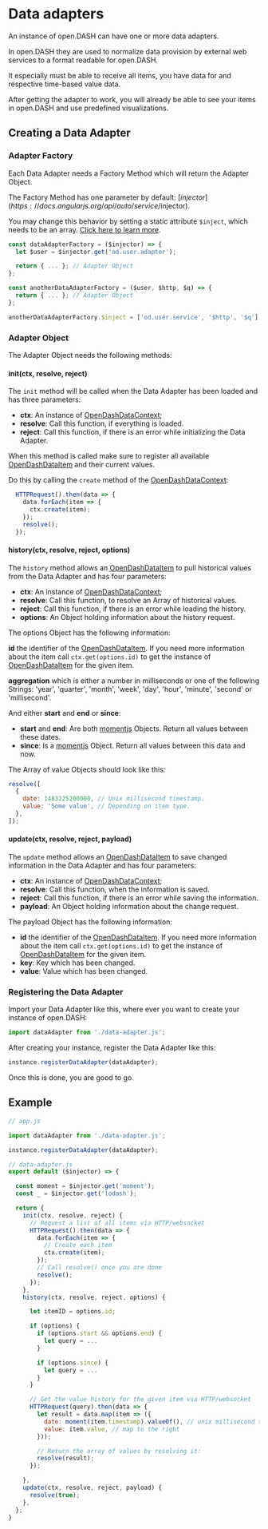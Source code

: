 # Data adapters

An instance of open.DASH can have one or more data adapters.

In open.DASH they are used to normalize data provision by external web services to a format readable for open.DASH.

It especially must be able to receive all items, you have data for and respective time-based value data.

After getting the adapter to work, you will already be able to see your items in open.DASH and use predefined visualizations.

## Creating a Data Adapter

### Adapter Factory

Each Data Adapter needs a Factory Method which will return the Adapter Object.

The Factory Method has one parameter by default: [$injector](https://docs.angularjs.org/api/auto/service/$injector).

You may change this behavior by setting a static attribute `$inject`, which needs to be an array. [Click here to learn more](https://docs.angularjs.org/api/auto/service/$injector#the-inject-property).

```js
const dataAdapterFactory = ($injector) => {
  let $user = $injector.get('od.user.adapter');

  return { ... }; // Adapter Object 
};

const anotherDataAdapterFactory = ($user, $http, $q) => {
  return { ... }; // Adapter Object 
};

anotherDataAdapterFactory.$inject = ['od.user.service', '$http', '$q'];
```

### Adapter Object

The Adapter Object needs the following methods:

#### init(ctx, resolve, reject)

The `init` method will be called when the Data Adapter has been loaded and has three parameters:

- **ctx**: An instance of [OpenDashDataContext](/classes/data-context.md);
- **resolve**: Call this function, if everything is loaded.
- **reject**: Call this function, if there is an error while initializing the Data Adapter.

When this method is called make sure to register all available [OpenDashDataItem](/classes/data-item.md) and their current values.

Do this by calling the `create` method of the [OpenDashDataContext](/classes/data-context.md#opendashdatacontextcreatepayload-object):

```js
  HTTPRequest().then(data => {
    data.forEach(item => {
      ctx.create(item);
    });
    resolve();
  });
```

#### history(ctx, resolve, reject, options)

The `history` method allows an [OpenDashDataItem](/classes/data-item.md) to pull historical values from the Data Adapter and has four parameters:

- **ctx**: An instance of [OpenDashDataContext](/classes/data-context.md);
- **resolve**: Call this function, to resolve an Array of historical values.
- **reject**: Call this function, if there is an error while loading the history.
- **options**: An Object holding information about the history request.

The options Object has the following information:

**id** the identifier of the [OpenDashDataItem](/classes/data-item.md). If you need more information about the item call `ctx.get(options.id)` to get the instance of [OpenDashDataItem](/classes/data-item.md) for the given item.

**aggregation** which is either a number in milliseconds or one of the following Strings: 'year', 'quarter', 'month', 'week', 'day', 'hour', 'minute', 'second' or 'millisecond'.

And either **start** and **end** or **since**:
- **start** and **end**: Are both [momentjs](http://momentjs.com/) Objects. Return all values between these dates.
- **since**: Is a [momentjs](http://momentjs.com/) Object. Return all values between this data and now.

The Array of value Objects should look like this:

```js
resolve([
  {
    date: 1483225200000, // Unix millisecond timestamp.
    value: 'Some value', // Depending on item type.
  },
]);
```

#### update(ctx, resolve, reject, payload)

The `update` method allows an [OpenDashDataItem](/classes/data-item.md) to save changed information in the Data Adapter and has four parameters:

- **ctx**: An instance of [OpenDashDataContext](/classes/data-context.md);
- **resolve**: Call this function, when the information is saved.
- **reject**: Call this function, if there is an error while saving the information.
- **payload**: An Object holding information about the change request.

The payload Object has the following information:

- **id** the identifier of the [OpenDashDataItem](/classes/data-item.md). If you need more information about the item call `ctx.get(options.id)` to get the instance of [OpenDashDataItem](/classes/data-item.md) for the given item.
- **key**: Key which has been changed.
- **value**: Value which has been changed.

### Registering the Data Adapter

Import your Data Adapter like this, where ever you want to create your instance of open.DASH:

```js
import dataAdapter from './data-adapter.js';
```

After creating your instance, register the Data Adapter like this:

```js
instance.registerDataAdapter(dataAdapter);
```

Once this is done, you are good to go.

## Example

```js
// app.js

import dataAdapter from './data-adapter.js';

instance.registerDataAdapter(dataAdapter);

// data-adapter.js
export default ($injector) => {

  const moment = $injector.get('moment');
  const _ = $injector.get('lodash');

  return {
    init(ctx, resolve, reject) {
      // Request a list of all items via HTTP/websocket
      HTTPRequest().then(data => {
        data.forEach(item => {
          // Create each item
          ctx.create(item);
        });
        // Call resolve() once you are done
        resolve();
      });
    },
    history(ctx, resolve, reject, options) {

      let itemID = options.id;

      if (options) {
        if (options.start && options.end) {
          let query = ...
        }

        if (options.since) {
          let query = ...
        }
      }

      // Get the value history for the given item via HTTP/websocket
      HTTPRequest(query).then(data => {
        let result = data.map(item => ({
          date: moment(item.timestamp).valueOf(), // unix millisecond timestamp 
          value: item.value, // map to the right 
        }));

        // Return the array of values by resolving it:
        resolve(result);
      });

    },
    update(ctx, resolve, reject, payload) {
      resolve(true);
    },
  };
}
```
